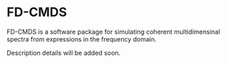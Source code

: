 # FD-CMDS

FD-CMDS is a software package for simulating coherent multidimensinal spectra from expressions in the frequency domain. 

Description details will be added soon. 

